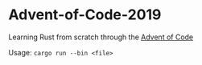 # Advent-of-Code-2019

Learning Rust from scratch through the [Advent of Code](https://adventofcode.com/)

Usage: ```cargo run --bin <file>```
